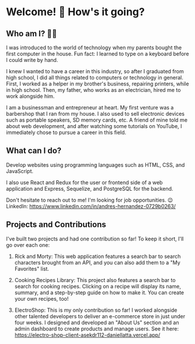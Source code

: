 ### <andres />

# Welcome! 👋 How's it going?

## Who am I? 👨‍💻

I was introduced to the world of technology when my parents bought the first computer in the house. Fun fact: I learned to type on a keyboard before I could write by hand.

I knew I wanted to have a career in this industry, so after I graduated from high school, I did all things related to computers or technology in general. First, I worked as a helper in my brother's business, repairing printers, while in high school. Then, my father, who works as an electrician, hired me to work alongside him.

I am a businessman and entrepreneur at heart. My first venture was a barbershop that I ran from my house. I also used to sell electronic devices such as portable speakers, SD memory cards, etc. A friend of mine told me about web development, and after watching some tutorials on YouTube, I immediately chose to pursue a career in this field.

## What can I do?

Develop websites using programming languages such as HTML, CSS, and JavaScript.

I also use React and Redux for the user or frontend side of a web application and Express, Sequelize, and PostgreSQL for the backend.

Don't hesitate to reach out to me! I'm looking for job opportunities. 😉
LinkedIn: https://www.linkedin.com/in/andres-hernandez-0729b0263/

## Projects and Contributions

I've built two projects and had one contribution so far! To keep it short, I'll go over each one:

1. Rick and Morty: This web application features a search bar to search characters brought from an API, and you can also add them to a "My Favorites" list.

2. Cooking Recipes Library: This project also features a search bar to search for cooking recipes. Clicking on a recipe will display its name, summary, and a step-by-step guide on how to make it. You can create your own recipes, too!

3. ElectroShop: This is my only contribution so far! I worked alongside other talented developers to deliver an e-commerce store in just under four weeks. I designed and developed an "About Us" section and an admin dashboard to create products and manage users. See it here: https://electro-shop-client-asekdr112-daniellatta.vercel.app/
